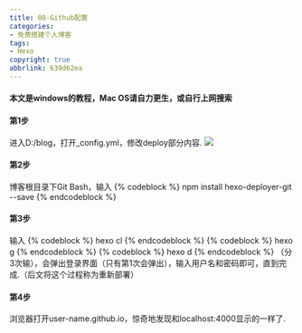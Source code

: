 ```yaml
---
title: 08-Github配置
categories: 
- 免费搭建个人博客
tags: 
- Hexo
copyright: true
abbrlink: 639d62ea
---
```

#### 本文是windows的教程，Mac OS请自力更生，或自行上网搜索
#### 第1步
进入D:/blog，打开_config.yml，修改deploy部分内容.
![](https://serverless-page-bucket-jm08mud0-1300042459.cos-website.ap-shanghai.myqcloud.com/pic18.jpg)
<!-- more -->
#### 第2步
博客根目录下Git Bash，输入
{% codeblock %}
npm install hexo-deployer-git --save
{% endcodeblock %}
#### 第3步
输入
{% codeblock %}
hexo cl
{% endcodeblock %}
{% codeblock %}
hexo g
{% endcodeblock %}
{% codeblock %}
hexo d
{% endcodeblock %}
（分3次输），会弹出登录界面（只有第1次会弹出），输入用户名和密码即可，直到完成.（后文将这个过程称为重新部署）
#### 第4步
浏览器打开user-name.github.io，惊奇地发现和localhost:4000显示的一样了.
